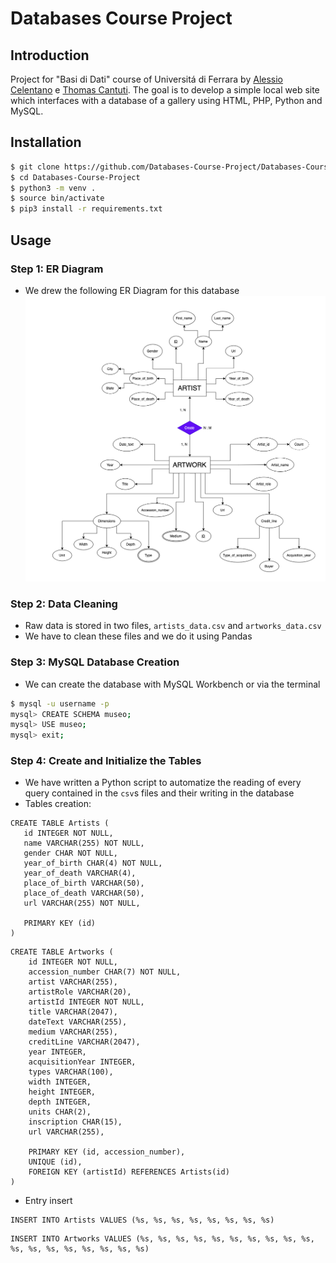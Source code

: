 # Databases Course Project

## Introduction
Project for "Basi di Dati" course of Universitá di Ferrara by [Alessio Celentano](https://github.com/alessiocelentano) e [Thomas Cantuti](https://github.com/thomascantuti).
The goal is to develop a simple local web site which interfaces with a database of a gallery using HTML, PHP, Python and MySQL.

## Installation
```zsh
$ git clone https://github.com/Databases-Course-Project/Databases-Course-Project
$ cd Databases-Course-Project
$ python3 -m venv .
$ source bin/activate
$ pip3 install -r requirements.txt
```

## Usage
### Step 1: ER Diagram
- We drew the following ER Diagram for this database
![](docs/diagrams/er.png)

### Step 2: Data Cleaning
- Raw data is stored in two files, `artists_data.csv` and `artworks_data.csv`
- We have to clean these files and we do it using Pandas

### Step 3: MySQL Database Creation
- We can create the database with MySQL Workbench or via the terminal
```zsh
$ mysql -u username -p
mysql> CREATE SCHEMA museo;
mysql> USE museo;
mysql> exit;
```

### Step 4: Create and Initialize the Tables
- We have written a Python script to automatize the reading of every query contained in the `csv`s files and their writing in the database
- Tables creation:
 ```mysql
CREATE TABLE Artists (
    id INTEGER NOT NULL,
    name VARCHAR(255) NOT NULL,
    gender CHAR NOT NULL,
    year_of_birth CHAR(4) NOT NULL,
    year_of_death VARCHAR(4),
    place_of_birth VARCHAR(50),
    place_of_death VARCHAR(50),
    url VARCHAR(255) NOT NULL,

    PRIMARY KEY (id)
)
```
```mysql
CREATE TABLE Artworks (
    id INTEGER NOT NULL,
    accession_number CHAR(7) NOT NULL,
    artist VARCHAR(255),
    artistRole VARCHAR(20),
    artistId INTEGER NOT NULL,
    title VARCHAR(2047),
    dateText VARCHAR(255),
    medium VARCHAR(255),
    creditLine VARCHAR(2047),
    year INTEGER,
    acquisitionYear INTEGER,
    types VARCHAR(100),
    width INTEGER,
    height INTEGER,
    depth INTEGER,
    units CHAR(2),
    inscription CHAR(15),
    url VARCHAR(255),

    PRIMARY KEY (id, accession_number),
    UNIQUE (id),
    FOREIGN KEY (artistId) REFERENCES Artists(id)
)
```
- Entry insert
```mysql
INSERT INTO Artists VALUES (%s, %s, %s, %s, %s, %s, %s, %s)
```
```mysql
INSERT INTO Artworks VALUES (%s, %s, %s, %s, %s, %s, %s, %s, %s, %s, %s, %s, %s, %s, %s, %s, %s, %s)
```

